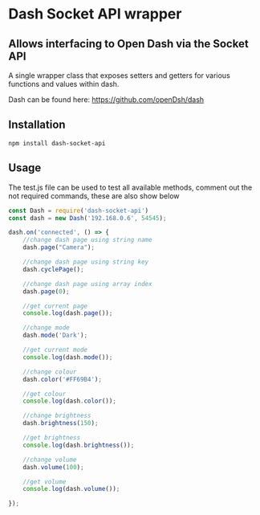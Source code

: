 # Dash Socket API wrapper
## Allows interfacing to Open Dash via the Socket API



A single wrapper class that exposes setters and getters for various functions and values within dash.

Dash can be found here: https://github.com/openDsh/dash

## Installation

```nodejs
npm install dash-socket-api
```

## Usage

The test.js file can be used to test all available methods, comment out the not required commands, these are also show below



```js
const Dash = require('dash-socket-api')
const dash = new Dash('192.168.0.6', 54545);

dash.on('connected', () => {
    //change dash page using string name
    dash.page("Camera");

    //change dash page using string key
    dash.cyclePage();

    //change dash page using array index
    dash.page(0);

    //get current page
    console.log(dash.page());

    //change mode
    dash.mode('Dark');

    //get current mode
    console.log(dash.mode());

    //change colour
    dash.color('#FF69B4');

    //get colour
    console.log(dash.color());

    //change brightness
    dash.brightness(150);

    //get brightness
    console.log(dash.brightness());

    //change volume
    dash.volume(100);

    //get volume
    console.log(dash.volume());

});
```